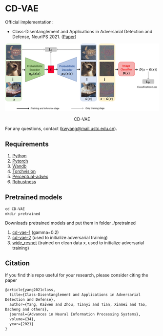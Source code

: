 # CD-VAE

Official implementation:
- Class-Disentanglement and Applications in Adversarial Detection and Defense, NeurIPS 2021. ([Paper](https://openreview.net/pdf?id=jFMzBeLyTc0))

<div align="center">
  <img src="cd_vae.png" width="1000px" />
  <p>CD-VAE</p>
</div>

For any questions, contact (kwyang@mail.ustc.edu.cn).

## Requirements

1. [Python](https://www.python.org/)
2. [Pytorch](https://pytorch.org/)
3. [Wandb](https://wandb.ai/site)
4. [Torchvision](https://pytorch.org/vision/stable/index.html)
5. [Perceptual-advex](https://github.com/cassidylaidlaw/perceptual-advex)
6. [Robustness](https://github.com/MadryLab/robustness)

## Pretrained models
```
cd CD-VAE
mkdir pretrained
```
Downloads pretrained models and put them in folder ./pretrained
1. [cd-vae-1](https://drive.google.com/file/d/1I2yuYQGEYRgqd1oQazq6goDbU2nwUvU_/view?usp=sharing) (gamma=0.2)
2. [cd-vae-2](https://drive.google.com/file/d/1I2yuYQGEYRgqd1oQazq6goDbU2nwUvU_/view?usp=sharing) (used to initialize adversarial training)
3. [wide_resnet](https://drive.google.com/file/d/1I2yuYQGEYRgqd1oQazq6goDbU2nwUvU_/view?usp=sharing) (trained on clean data x, used to initialize adversarial training)

## Citation

If you find this repo useful for your research, please consider citing the paper
```
@article{yang2021class,
  title={Class-Disentanglement and Applications in Adversarial Detection and Defense},
  author={Yang, Kaiwen and Zhou, Tianyi and Tian, Xinmei and Tao, Dacheng and others},
  journal={Advances in Neural Information Processing Systems},
  volume={34},
  year={2021}
}
```

